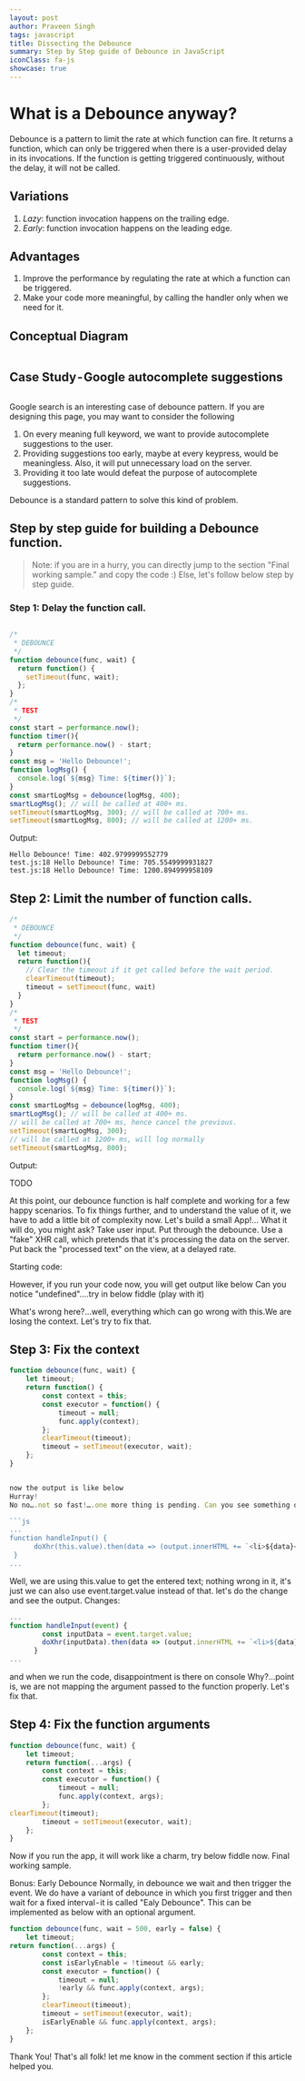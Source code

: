 ```yaml
---
layout: post
author: Praveen Singh
tags: javascript
title: Dissecting the Debounce
summary: Step by Step guide of Debounce in JavaScript
iconClass: fa-js
showcase: true
---
```



# What is a Debounce anyway?
Debounce is a pattern to limit the rate at which function can fire. It returns a function, which can only be triggered when there is a user-provided delay in its invocations. If the function is getting triggered continuously, without the delay, it will not be called.

## Variations
1. *Lazy*: function invocation happens on the trailing edge.
1. *Early*: function invocation happens on the leading edge.

## Advantages
1. Improve the performance by regulating the rate at which a function can be triggered.
1. Make your code more meaningful, by calling the handler only when we need for it.

## Conceptual Diagram
<img src="/assets/post-images/debounce-architecure.png" alt="" />

## Case Study - Google autocomplete suggestions

<img src="/assets/post-images/debounce-google.png" alt="" />


Google search is an interesting case of debounce pattern. If you are designing this page, you may want to consider the following

1. On every meaning full keyword, we want to provide autocomplete suggestions to the user.
1. Providing suggestions too early, maybe at every keypress, would be meaningless. Also, it will put unnecessary load on the server.
1. Providing it too late would defeat the purpose of autocomplete suggestions.

Debounce is a standard pattern to solve this kind of problem.

## Step by step guide for building a Debounce function.
> Note: if you are in a hurry, you can directly jump to the section "Final working sample." and copy the code :)
> Else, let's follow below step by step guide.

### Step 1: Delay the function call.


```js

/*
 * DEBOUNCE
 */
function debounce(func, wait) {
  return function() {
    setTimeout(func, wait);
  };
}
/*
 * TEST
 */
const start = performance.now();
function timer(){
  return performance.now() - start;
}
const msg = 'Hello Debounce!';
function logMsg() {
  console.log(`${msg} Time: ${timer()}`);
}
const smartLogMsg = debounce(logMsg, 400);
smartLogMsg(); // will be called at 400+ ms.
setTimeout(smartLogMsg, 300); // will be called at 700+ ms.
setTimeout(smartLogMsg, 800); // will be called at 1200+ ms.
```

Output: 

```csv
Hello Debounce! Time: 402.9799999552779
test.js:18 Hello Debounce! Time: 705.5549999931827
test.js:18 Hello Debounce! Time: 1200.894999958109

```

## Step 2: Limit the number of function calls.

```js
/*
 * DEBOUNCE
 */
function debounce(func, wait) {
  let timeout;
  return function(){
    // Clear the timeout if it get called before the wait period.
    clearTimeout(timeout);
    timeout = setTimeout(func, wait)
  }
}
/*
 * TEST
 */
const start = performance.now();
function timer(){
  return performance.now() - start;
}
const msg = 'Hello Debounce!';
function logMsg() {
  console.log(`${msg} Time: ${timer()}`);
}
const smartLogMsg = debounce(logMsg, 400);
smartLogMsg(); // will be called at 400+ ms.
// will be called at 700+ ms, hence cancel the previous.
setTimeout(smartLogMsg, 300);
// will be called at 1200+ ms, will log normally
setTimeout(smartLogMsg, 800);

```

Output:

TODO

At this point, our debounce function is half complete and working for a few happy scenarios. To fix things further, and to understand the value of it, we have to add a little bit of complexity now.
Let's build a small App!… What it will do, you might ask?
Take user input.
Put through the debounce.
Use a "fake" XHR call, which pretends that it's processing the data on the server.
Put back the "processed text" on the view, at a delayed rate.

Starting code:



However, if you run your code now, you will get output like below
Can you notice "undefined"….try in below fiddle (play with it)



What's wrong here?…well, everything which can go wrong with this.We are losing the context. Let's try to fix that.

## Step 3: Fix the context

```js
function debounce(func, wait) {
    let timeout;
    return function() {
        const context = this;
        const executor = function() {
            timeout = null;
            func.apply(context);
        };
        clearTimeout(timeout);
        timeout = setTimeout(executor, wait);
    };
}


now the output is like below
Hurray!
No no….not so fast!….one more thing is pending. Can you see something odd in below section of code

```js
...
function handleInput() {
      doXhr(this.value).then(data => (output.innerHTML += `<li>${data}</li>`));
 }
...

```
Well, we are using this.value to get the entered text; nothing wrong in it, it's just we can also use event.target.value instead of that. let's do the change and see the output.
Changes:
```js
...
function handleInput(event) {
        const inputData = event.target.value;
        doXhr(inputData).then(data => (output.innerHTML += `<li>${data}</li>`));
      }
...
```
and when we run the code, disappointment is there on console
Why?…point is, we are not mapping the argument passed to the function properly. Let's fix that.

## Step 4: Fix the function arguments

```js
function debounce(func, wait) {
    let timeout;
    return function(...args) {
        const context = this;
        const executor = function() {
            timeout = null;
            func.apply(context, args);
        };
clearTimeout(timeout);
        timeout = setTimeout(executor, wait);
    };
}

```
Now if you run the app, it will work like a charm, try below fiddle now.
Final working sample.



Bonus: Early Debounce
Normally, in debounce we wait and then trigger the event. We do have a variant of debounce in which you first trigger and then wait for a fixed interval - it is called "Ealy Debounce".
This can be implemented as below with an optional argument.

```js
function debounce(func, wait = 500, early = false) {
    let timeout;
return function(...args) {
        const context = this;
        const isEarlyEnable = !timeout && early;
        const executor = function() {
            timeout = null;
            !early && func.apply(context, args);
        };
        clearTimeout(timeout);
        timeout = setTimeout(executor, wait);
        isEarlyEnable && func.apply(context, args);
    };
}

```



Thank You!
That's all folk! let me know in the comment section if this article helped you.

<script async src="//jsfiddle.net/ipraveen/bhjd7cx5/embed/result,js,html/"></script>





